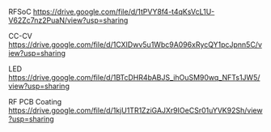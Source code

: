RFSoC
https://drive.google.com/file/d/1tPVY8f4-t4qKsVcL1U-V62Zc7nz2PuaN/view?usp=sharing

CC-CV
https://drive.google.com/file/d/1CXIDwv5u1Wbc9A096xRycQY1pcJpnn5C/view?usp=sharing

LED
https://drive.google.com/file/d/1BTcDHR4bABJS_ihOuSM90wq_NFTs1JW5/view?usp=sharing

RF PCB Coating
https://drive.google.com/file/d/1kjU1TR1ZziGAJXr9IOeCSr01uYVK92Sh/view?usp=sharing
